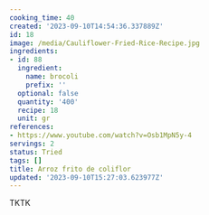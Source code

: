 ```yaml
---
cooking_time: 40
created: '2023-09-10T14:54:36.337889Z'
id: 18
image: /media/Cauliflower-Fried-Rice-Recipe.jpg
ingredients:
- id: 88
  ingredient:
    name: brocoli
    prefix: ''
  optional: false
  quantity: '400'
  recipe: 18
  unit: gr
references:
- https://www.youtube.com/watch?v=Osb1MpN5y-4
servings: 2
status: Tried
tags: []
title: Arroz frito de coliflor
updated: '2023-09-10T15:27:03.623977Z'
---
```


TKTK
